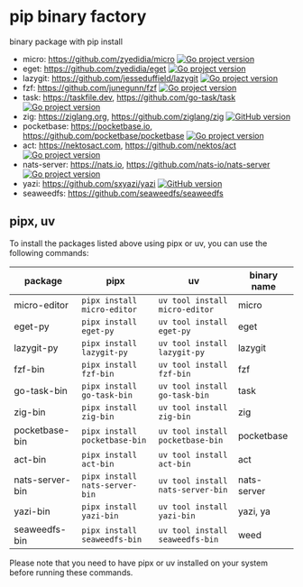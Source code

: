 # pip binary factory

binary package with pip install

- micro: https://github.com/zyedidia/micro  [![Go project version](https://badge.fury.io/go/github.com%2Fzyedidia%2Fmicro%2Fv2.svg)](https://badge.fury.io/go/github.com%2Fzyedidia%2Fmicro%2Fv2)
- eget: https://github.com/zyedidia/eget  [![Go project version](https://badge.fury.io/go/github.com%2Fzyedidia%2Feget.svg)](https://badge.fury.io/go/github.com%2Fzyedidia%2Feget)
- lazygit: https://github.com/jesseduffield/lazygit  [![Go project version](https://badge.fury.io/go/github.com%2Fjesseduffield%2Flazygit.svg)](https://badge.fury.io/go/github.com%2Fjesseduffield%2Flazygit)
- fzf: https://github.com/junegunn/fzf  [![Go project version](https://badge.fury.io/go/github.com%2Fjunegunn%2Ffzf.svg)](https://badge.fury.io/go/github.com%2Fjunegunn%2Ffzf)
- task: https://taskfile.dev, https://github.com/go-task/task  [![Go project version](https://badge.fury.io/go/github.com%2Fgo-task%2Ftask%2Fv3.svg)](https://badge.fury.io/go/github.com%2Fgo-task%2Ftask%2Fv3)
- zig: https://ziglang.org, https://github.com/ziglang/zig  [![GitHub version](https://badge.fury.io/gh/ziglang%2Fzig.svg)](https://badge.fury.io/gh/ziglang%2Fzig)
- pocketbase: https://pocketbase.io, https://github.com/pocketbase/pocketbase  [![Go project version](https://badge.fury.io/go/github.com%2Fpocketbase%2Fpocketbase.svg)](https://badge.fury.io/go/github.com%2Fpocketbase%2Fpocketbase)
- act: https://nektosact.com, https://github.com/nektos/act  [![Go project version](https://badge.fury.io/go/github.com%2Fnektos%2Fact.svg)](https://badge.fury.io/go/github.com%2Fnektos%2Fact)
- nats-server: https://nats.io, https://github.com/nats-io/nats-server  [![Go project version](https://badge.fury.io/go/github.com%2Fnats-io%2Fnats-server%2Fv2.svg)](https://badge.fury.io/go/github.com%2Fnats-io%2Fnats-server%2Fv2)
- yazi: https://github.com/sxyazi/yazi  [![GitHub version](https://badge.fury.io/gh/sxyazi%2Fyazi.svg)](https://badge.fury.io/gh/sxyazi%2Fyazi)
- seaweedfs: https://github.com/seaweedfs/seaweedfs

## pipx, uv

To install the packages listed above using pipx or uv, you can use the following commands:


| package            | pipx                           | uv                                | binary name   |
|--------------------|--------------------------------|-----------------------------------|---------------|
| micro-editor       | `pipx install micro-editor`    | `uv tool install micro-editor`    | micro         |
| eget-py            | `pipx install eget-py`         | `uv tool install eget-py`         | eget          |
| lazygit-py         | `pipx install lazygit-py`      | `uv tool install lazygit-py`      | lazygit       |
| fzf-bin            | `pipx install fzf-bin`         | `uv tool install fzf-bin`         | fzf           |
| go-task-bin        | `pipx install go-task-bin`     | `uv tool install go-task-bin`     | task          |
| zig-bin            | `pipx install zig-bin`         | `uv tool install zig-bin`         | zig           |
| pocketbase-bin     | `pipx install pocketbase-bin`  | `uv tool install pocketbase-bin`  | pocketbase    |
| act-bin            | `pipx install act-bin`         | `uv tool install act-bin`         | act           |
| nats-server-bin    | `pipx install nats-server-bin` | `uv tool install nats-server-bin` | nats-server   |
| yazi-bin           | `pipx install yazi-bin`        | `uv tool install yazi-bin`        | yazi, ya      |
| seaweedfs-bin      | `pipx install seaweedfs-bin`   | `uv tool install seaweedfs-bin`   | weed          |


Please note that you need to have pipx or uv installed on your system before running these commands.
